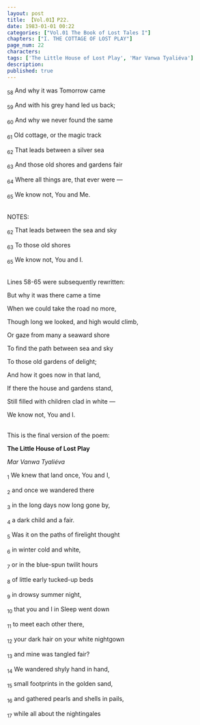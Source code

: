 ```yaml
---
layout: post
title: 【Vol.01】P22.
date: 1983-01-01 00:22
categories: ["Vol.01 The Book of Lost Tales I"]
chapters: ["I. THE COTTAGE OF LOST PLAY"]
page_num: 22
characters: 
tags: ['The Little House of Lost Play', 'Mar Vanwa Tyaliéva']
description: 
published: true
---
```


<SUB>58</SUB> And why it was Tomorrow came

<SUB>59</SUB> And with his grey hand led us back;

<SUB>60</SUB> And why we never found the same

<SUB>61</SUB> Old cottage, or the magic track

<SUB>62</SUB> That leads between a silver sea

<SUB>63</SUB> And those old shores and gardens fair

<SUB>64</SUB> Where all things are, that ever were —

<SUB>65</SUB> We know not, You and Me.

<BR>
NOTES:

<SUB>62</SUB> That leads between the sea and sky

<SUB>63</SUB> To those old shores

<SUB>65</SUB> We know not, You and I.

<BR>
Lines 58-65 were subsequently rewritten:

But why it was there came a time

When we could take the road no more,

Though long we looked, and high would climb,

Or gaze from many a seaward shore

To find the path between sea and sky

To those old gardens of delight;

And how it goes now in that land,

If there the house and gardens stand,

Still filled with children clad in white —

We know not, You and I.

<BR>
This is the final version of the poem:

<B>The Little House of Lost Play</B>

<I>Mar Vanwa Tyaliéva</I>

<SUB>1</SUB> We knew that land once, You and I,

<SUB>2</SUB> and once we wandered there

<SUB>3</SUB> in the long days now long gone by,

<SUB>4</SUB> a dark child and a fair.

<SUB>5</SUB> Was it on the paths of firelight thought

<SUB>6</SUB> in winter cold and white,

<SUB>7</SUB> or in the blue-spun twilit hours

<SUB>8</SUB> of little early tucked-up beds

<SUB>9</SUB> in drowsy summer night,

<SUB>10</SUB> that you and I in Sleep went down

<SUB>11</SUB> to meet each other there,

<SUB>12</SUB> your dark hair on your white nightgown

<SUB>13</SUB> and mine was tangled fair?

<SUB>14</SUB> We wandered shyly hand in hand,

<SUB>15</SUB> small footprints in the golden sand,

<SUB>16</SUB> and gathered pearls and shells in pails,

<SUB>17</SUB> while all about the nightingales

